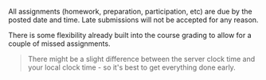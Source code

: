 All assignments (homework, preparation, participation, etc) are due by the posted date and time.  Late submissions will not be accepted for any reason.

There is some flexibility already built into the course grading to allow for a couple of missed assignments. 


> There might be a slight difference between the server clock time and your local clock time - so it's best to get everything done early. 